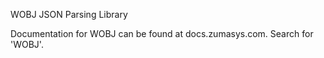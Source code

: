 WOBJ JSON Parsing Library

Documentation for WOBJ can be found at docs.zumasys.com. Search for 'WOBJ'.
